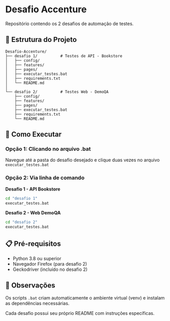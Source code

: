 # Desafio Accenture

Repositório contendo os 2 desafios de automação de testes.

## 📁 Estrutura do Projeto

```
Desafio-Accenture/
├── desafio 1/          # Testes de API - Bookstore
│   ├── config/
│   ├── features/
│   ├── pages/
│   ├── executar_testes.bat
│   ├── requirements.txt
│   └── README.md
│
└── desafio 2/          # Testes Web - DemoQA
    ├── config/
    ├── features/
    ├── pages/
    ├── executar_testes.bat
    ├── requirements.txt
    └── README.md
```

## 🚀 Como Executar

### Opção 1: Clicando no arquivo .bat
Navegue até a pasta do desafio desejado e clique duas vezes no arquivo `executar_testes.bat`

### Opção 2: Via linha de comando

**Desafio 1 - API Bookstore**
```bash
cd "desafio 1"
executar_testes.bat
```

**Desafio 2 - Web DemoQA**
```bash
cd "desafio 2"
executar_testes.bat
```

## 📋 Pré-requisitos

- Python 3.8 ou superior
- Navegador Firefox (para desafio 2)
- Geckodriver (incluído no desafio 2)

## 📝 Observações

Os scripts `.bat` criam automaticamente o ambiente virtual (venv) e instalam as dependências necessárias.

Cada desafio possui seu próprio README com instruções específicas.

